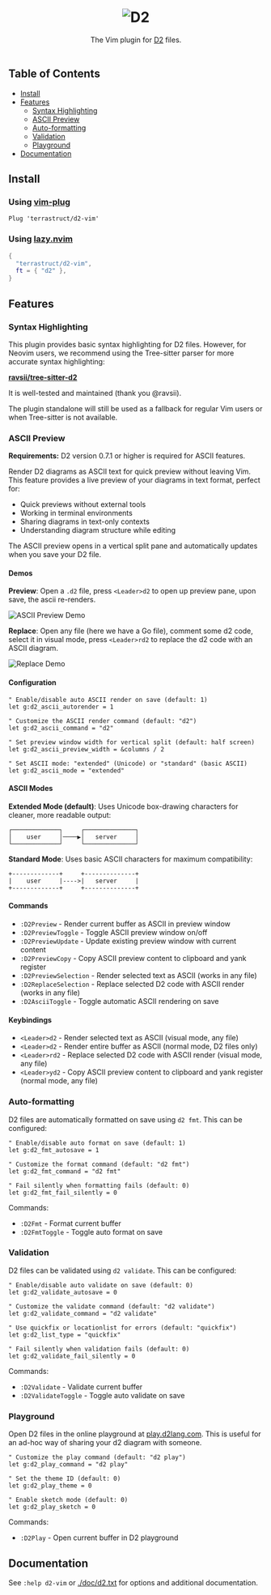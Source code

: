 <div align="center">
  <h1 align="center">
    <img src="./logo.svg" alt="D2" />
  </h1>

The Vim plugin for [D2](https://d2lang.com) files.
<br />
<br />
</div>

## Table of Contents

- [Install](#install)
- [Features](#features)
  - [Syntax Highlighting](#syntax-highlighting)
  - [ASCII Preview](#ascii-preview)
  - [Auto-formatting](#auto-formatting)
  - [Validation](#validation)
  - [Playground](#playground)
- [Documentation](#documentation)

## Install

### Using [vim-plug](https://github.com/junegunn/vim-plug)
```vim
Plug 'terrastruct/d2-vim'
```

### Using [lazy.nvim](https://github.com/folke/lazy.nvim)
```lua
{
  "terrastruct/d2-vim",
  ft = { "d2" },
}
```

## Features

### Syntax Highlighting

This plugin provides basic syntax highlighting for D2 files. However, for Neovim users, we recommend using the Tree-sitter parser for more accurate syntax highlighting:

**[ravsii/tree-sitter-d2](https://github.com/ravsii/tree-sitter-d2)**

It is well-tested and maintained (thank you @ravsii).

The plugin standalone will still be used as a fallback for regular Vim users or when Tree-sitter is not available.

### ASCII Preview

**Requirements:** D2 version 0.7.1 or higher is required for ASCII features.

Render D2 diagrams as ASCII text for quick preview without leaving Vim. This feature provides a live preview of your diagrams in text format, perfect for:
- Quick previews without external tools
- Working in terminal environments
- Sharing diagrams in text-only contexts
- Understanding diagram structure while editing

The ASCII preview opens in a vertical split pane and automatically updates when you save your D2 file.

#### Demos

**Preview**: Open a `.d2` file, press `<Leader>d2` to open up preview pane, upon save, the ascii
re-renders.

![ASCII Preview Demo](assets/preview.gif)

**Replace**: Open any file (here we have a Go file), comment some d2 code, select it in visual mode, press `<Leader>rd2` to replace the d2 code with an ASCII diagram.

![Replace Demo](assets/replace.gif)

#### Configuration

```vim
" Enable/disable auto ASCII render on save (default: 1)
let g:d2_ascii_autorender = 1

" Customize the ASCII render command (default: "d2")
let g:d2_ascii_command = "d2"

" Set preview window width for vertical split (default: half screen)
let g:d2_ascii_preview_width = &columns / 2

" Set ASCII mode: "extended" (Unicode) or "standard" (basic ASCII)
let g:d2_ascii_mode = "extended"
```

#### ASCII Modes

**Extended Mode (default)**: Uses Unicode box-drawing characters for cleaner, more readable output:
```
┌─────────────┐     ┌──────────────┐
│    user     │────▶│   server     │
└─────────────┘     └──────────────┘
```

**Standard Mode**: Uses basic ASCII characters for maximum compatibility:
```
+-------------+     +--------------+
|    user     |---->|   server     |
+-------------+     +--------------+
```

#### Commands
- `:D2Preview` - Render current buffer as ASCII in preview window
- `:D2PreviewToggle` - Toggle ASCII preview window on/off
- `:D2PreviewUpdate` - Update existing preview window with current content
- `:D2PreviewCopy` - Copy ASCII preview content to clipboard and yank register
- `:D2PreviewSelection` - Render selected text as ASCII (works in any file)
- `:D2ReplaceSelection` - Replace selected D2 code with ASCII render (works in any file)
- `:D2AsciiToggle` - Toggle automatic ASCII rendering on save

#### Keybindings
- `<Leader>d2` - Render selected text as ASCII (visual mode, any file)
- `<Leader>d2` - Render entire buffer as ASCII (normal mode, D2 files only)
- `<Leader>rd2` - Replace selected D2 code with ASCII render (visual mode, any file)
- `<Leader>yd2` - Copy ASCII preview content to clipboard and yank register (normal mode, any file)

### Auto-formatting
D2 files are automatically formatted on save using `d2 fmt`. This can be configured:

```vim
" Enable/disable auto format on save (default: 1)
let g:d2_fmt_autosave = 1

" Customize the format command (default: "d2 fmt")
let g:d2_fmt_command = "d2 fmt"

" Fail silently when formatting fails (default: 0)
let g:d2_fmt_fail_silently = 0
```

Commands:
- `:D2Fmt` - Format current buffer
- `:D2FmtToggle` - Toggle auto format on save

### Validation
D2 files can be validated using `d2 validate`. This can be configured:

```vim
" Enable/disable auto validate on save (default: 0)
let g:d2_validate_autosave = 0

" Customize the validate command (default: "d2 validate")
let g:d2_validate_command = "d2 validate"

" Use quickfix or locationlist for errors (default: "quickfix")
let g:d2_list_type = "quickfix"

" Fail silently when validation fails (default: 0)
let g:d2_validate_fail_silently = 0
```

Commands:
- `:D2Validate` - Validate current buffer
- `:D2ValidateToggle` - Toggle auto validate on save

### Playground
Open D2 files in the online playground at [play.d2lang.com](https://play.d2lang.com). This
is useful for an ad-hoc way of sharing your d2 diagram with someone.

```vim
" Customize the play command (default: "d2 play")
let g:d2_play_command = "d2 play"

" Set the theme ID (default: 0)
let g:d2_play_theme = 0

" Enable sketch mode (default: 0)
let g:d2_play_sketch = 0
```

Commands:
- `:D2Play` - Open current buffer in D2 playground

## Documentation

See `:help d2-vim` or [./doc/d2.txt](./doc/d2.txt) for options and additional documentation.
